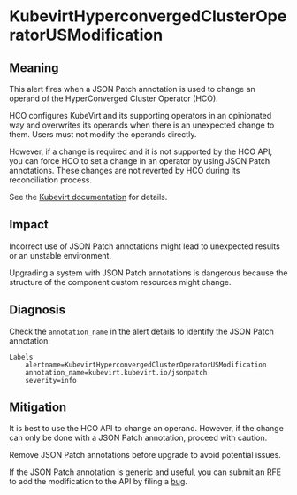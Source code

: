 # KubevirtHyperconvergedClusterOperatorUSModification
<!--apinnick, Nov 2022-->

## Meaning

This alert fires when a JSON Patch annotation is used to change an operand of the HyperConverged Cluster Operator (HCO).

HCO configures KubeVirt and its supporting operators in an opinionated way and overwrites its operands when there is an unexpected change to them. Users must not modify the operands directly.

However, if a change is required and it is not supported by the HCO API, you can force HCO to set a change in an operator by using JSON Patch annotations. These changes are not reverted by HCO during its reconciliation process.

<!--USstart-->
See the [Kubevirt documentation](https://github.com/kubevirt/hyperconverged-cluster-operator/blob/main/docs/cluster-configuration.md#jsonpatch-annotations) for details.
<!--USend-->

## Impact

Incorrect use of JSON Patch annotations might lead to unexpected results or an unstable environment.

Upgrading a system with JSON Patch annotations is dangerous because the structure of the component custom resources might change.

## Diagnosis

Check the `annotation_name` in the alert details to identify the JSON Patch annotation:
```
Labels
    alertname=KubevirtHyperconvergedClusterOperatorUSModification
    annotation_name=kubevirt.kubevirt.io/jsonpatch
    severity=info
```

## Mitigation

It is best to use the HCO API to change an operand. However, if the change can only be done with a JSON Patch annotation, proceed with caution.

Remove JSON Patch annotations before upgrade to avoid potential issues.

<!--USstart-->
If the JSON Patch annotation is generic and useful, you can submit an RFE to add the modification to the API by filing a [bug](https://bugzilla.redhat.com/).
<!--USend-->
